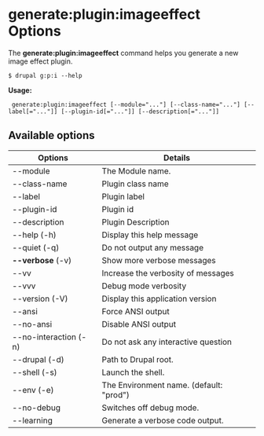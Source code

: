 # generate:plugin:imageeffect Options
 The **generate:plugin:imageeffect** command helps you generate a new image effect plugin.

```
$ drupal g:p:i --help
```
**Usage:**
```
 generate:plugin:imageeffect [--module="..."] [--class-name="..."] [--label[="..."]] [--plugin-id[="..."]] [--description[="..."]]
```
## Available options
Options | Details
------------ |-------------
--module     |         The Module name.
--class-name  |        Plugin class name
--label        |       Plugin label
--plugin-id     |      Plugin id
--description    |     Plugin Description
--help (-h)     |       Display this help message
--quiet (-q)     |      Do not output any message
**--verbose** (-v) | Show more verbose messages
--vv | Increase the verbosity of messages
--vvv | Debug mode verbosity
--version (-V)    |     Display this application version
--ansi             |    Force ANSI output
--no-ansi          |    Disable ANSI output
--no-interaction (-n)  | Do not ask any interactive question
--drupal (-d)      |    Path to Drupal root.
--shell (-s)       |    Launch the shell.
--env (-e)         |    The Environment name. (default: "prod")
--no-debug         |    Switches off debug mode.
--learning         |    Generate a verbose code output.
